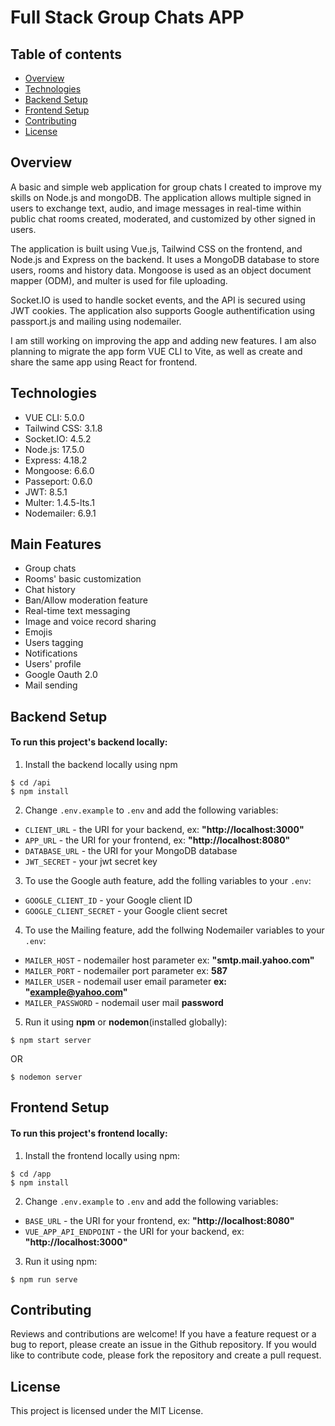 # Full Stack Group Chats APP

## Table of contents

- [Overview](#overview)
- [Technologies](#technologies)
- [Backend Setup](#back-end-setup)
- [Frontend Setup](#front-end-setup)
- [Contributing](#contributing)
- [License](#license)

## Overview

A basic and simple web application for group chats I created to improve my skills on Node.js and mongoDB. The application allows multiple signed in users to exchange text, audio, and image messages in real-time within public chat rooms created, moderated, and customized by other signed in users.

The application is built using Vue.js, Tailwind CSS on the frontend, and Node.js and Express on the backend. It uses a MongoDB database to store users, rooms and history data. Mongoose is used as an object document mapper (ODM), and multer is used for file uploading.

Socket.IO is used to handle socket events, and the API is secured using JWT cookies. The application also supports Google authentification using passport.js and mailing using nodemailer.

I am still working on improving the app and adding new features. I am also planning to migrate the app form VUE CLI to Vite, as well as create and share the same app using React for frontend.

## Technologies

- VUE CLI: 5.0.0
- Tailwind CSS: 3.1.8
- Socket.IO: 4.5.2
- Node.js: 17.5.0
- Express: 4.18.2
- Mongoose: 6.6.0
- Passeport: 0.6.0
- JWT: 8.5.1
- Multer: 1.4.5-lts.1
- Nodemailer: 6.9.1

## Main Features

- Group chats
- Rooms' basic customization
- Chat history
- Ban/Allow moderation feature
- Real-time text messaging
- Image and voice record sharing
- Emojis
- Users tagging
- Notifications
- Users' profile
- Google Oauth 2.0
- Mail sending

## Backend Setup

#### To run this project's backend locally:

1. Install the backend locally using npm

```
$ cd /api
$ npm install
```

2. Change `.env.example` to `.env` and add the following variables:

- `CLIENT_URL` - the URI for your backend, ex: **"http://localhost:3000"**
- `APP_URL` - the URI for your frontend, ex: **"http://localhost:8080"**
- `DATABASE_URL` - the URI for your MongoDB database
- `JWT_SECRET` - your jwt secret key

3. To use the Google auth feature, add the folling variables to your `.env`:

- `GOOGLE_CLIENT_ID` - your Google client ID
- `GOOGLE_CLIENT_SECRET` - your Google client secret

4. To use the Mailing feature, add the follwing Nodemailer variables to your `.env`:

- `MAILER_HOST` - nodemailer host parameter ex: **"smtp.mail.yahoo.com"**
- `MAILER_PORT` - nodemailer port parameter ex: **587**
- `MAILER_USER` - nodemail user email parameter **ex: "example@yahoo.com"**
- `MAILER_PASSWORD` - nodemail user mail **password**

5. Run it using **npm** or **nodemon**(installed globally):

```
$ npm start server
```

OR

```
$ nodemon server
```

## Frontend Setup

#### To run this project's frontend locally:

1. Install the frontend locally using npm:

```
$ cd /app
$ npm install
```

2. Change `.env.example` to `.env` and add the following variables:

- `BASE_URL` - the URI for your frontend, ex: **"http://localhost:8080"**
- `VUE_APP_API_ENDPOINT` - the URI for your backend, ex: **"http://localhost:3000"**

3. Run it using npm:

```
$ npm run serve
```

## Contributing

Reviews and contributions are welcome! If you have a feature request or a bug to report, please create an issue in the Github repository. If you would like to contribute code, please fork the repository and create a pull request.

## License

This project is licensed under the MIT License.
